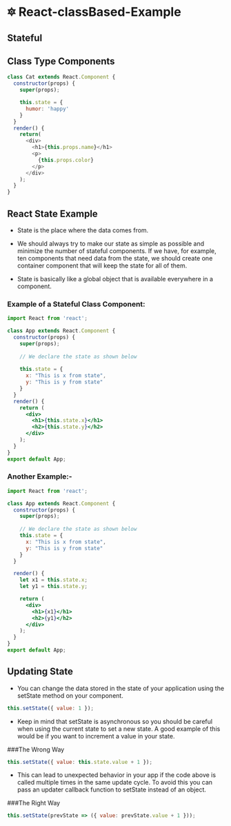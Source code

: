 # 🔯 React-classBased-Example
## Stateful
## Class Type Components
```js
class Cat extends React.Component {
  constructor(props) {
    super(props);

    this.state = {
      humor: 'happy'
    }
  }
  render() {
    return(
      <div>
        <h1>{this.props.name}</h1>
        <p>
          {this.props.color}
        </p>
      </div>
    );
  }
}
```
## React State Example
+ State is the place where the data comes from.

+ We should always try to make our state as simple as possible and minimize the number of stateful components. If we have, for example, ten components that need data  from the state, we should create one container component that will keep the state for all of them.

+ State is basically like a global object that is available everywhere in a component.

### Example of a Stateful Class Component:
```jsx
import React from 'react';

class App extends React.Component {
  constructor(props) {
    super(props);
      
    // We declare the state as shown below
    
    this.state = {                           
      x: "This is x from state",    
      y: "This is y from state"
    }
  }
  render() {
    return (
      <div>
        <h1>{this.state.x}</h1>
        <h2>{this.state.y}</h2>
      </div>
    );
  }
}
export default App;
```
### Another Example:-
```jsx
import React from 'react';

class App extends React.Component {
  constructor(props) {
    super(props);
    
    // We declare the state as shown below
    this.state = {                           
      x: "This is x from state",    
      y: "This is y from state"
    }
  }

  render() {
    let x1 = this.state.x;
    let y1 = this.state.y;

    return (
      <div>
        <h1>{x1}</h1>
        <h2>{y1}</h2>
      </div>
    );
  }
}
export default App;
```
## Updating State
+ You can change the data stored in the state of your application using the setState method on your component.
```js
this.setState({ value: 1 });
```
+ Keep in mind that setState is asynchronous so you should be careful when using the current state to set a new state. A good example of this would be if you want to increment a value in your state.

###The Wrong Way
```jsx
this.setState({ value: this.state.value + 1 });
```
+ This can lead to unexpected behavior in your app if the code above is called multiple times in the same update cycle. To avoid this you can pass an updater callback function to setState instead of an object.

###The Right Way
```jsx
this.setState(prevState => ({ value: prevState.value + 1 }));
```
